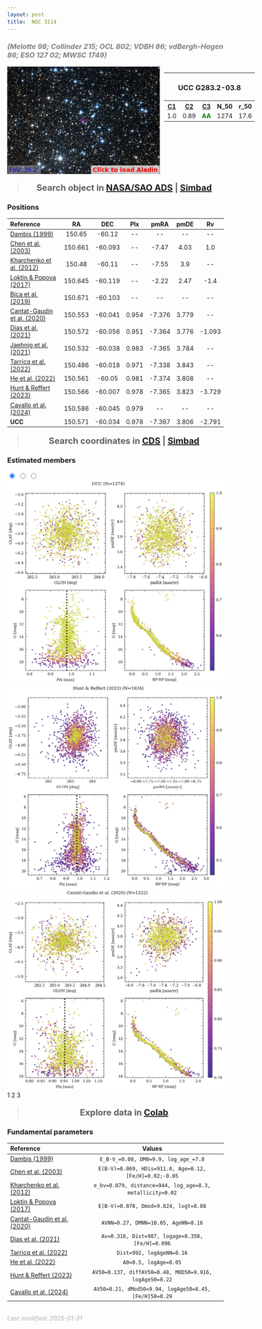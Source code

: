 ```yaml
---
layout: post
title:  NGC 3114
---
```

<h3><span style="color: #808080;"><i>(Melotte 98; Collinder 215; OCL 802; VDBH 86; vdBergh-Hagen 86; ESO 127 02; MWSC 1749)</i></span></h3><div style="display: flex; justify-content: space-between; width:720px;height:250px">
<div style="text-align: center;">
<!-- WEBP image -->
<img id="myImage" src="https://raw.githubusercontent.com/ucc23/Q4N/main/plots/ngc3114_aladin.webp" alt="Clickable Image" style="width:355px;height:250px; cursor: pointer;">

<!-- Div to contain Aladin Lite viewer -->
<div id="aladin-lite-div" style="width:355px;height:250px;display:none;"></div>

<!-- Aladin Lite script (will be loaded after the image is clicked) -->
<script type="text/javascript">
// Function to load Aladin Lite after image click and hide the image
function loadAladinLiteAndHideImage() {
    // Dynamically load the Aladin Lite script
    let aladinScript = document.createElement('script');
    aladinScript.src = "https://aladin.cds.unistra.fr/AladinLite/api/v3/latest/aladin.js";
    aladinScript.charset = "utf-8";
    aladinScript.onload = function () {
        A.init.then(() => {
            let aladin = A.aladin('#aladin-lite-div', {survey:"P/DSS2/color", fov:0.587, target: "150.571 -60.034"});
            // Remove the image
            document.getElementById('myImage').remove();
            // Hide the image
            //document.getElementById('myImage').style.visibility = "hidden";
            // Show the Aladin Lite viewer
            document.getElementById('aladin-lite-div').style.display = 'block';
        });
     };
    document.head.appendChild(aladinScript);
}
// Event listener for image click
document.getElementById('myImage').addEventListener('click', loadAladinLiteAndHideImage);
</script>
</div>
<!-- Left block -->

<table style="text-align: center; width:355px;height:250px;">
  <!-- Row 1 (title) -->
  <tr>
    <td colspan="5"><h3>UCC G283.2-03.8</h3></td>
  </tr>
  <!-- Row 2 -->
  <tr>
    <th><a href="https://ucc.ar/faq#what-are-the-c1-c2-and-c3-parameters" title="Photometric class">C1</a></th>
    <th><a href="https://ucc.ar/faq#what-are-the-c1-c2-and-c3-parameters" title="Density class">C2</a></th>
    <th><a href="https://ucc.ar/faq#what-are-the-c1-c2-and-c3-parameters" title="Combined class">C3</a></th>
    <th><div title="Stars with membership probability >50%">N_50</div></th>
    <th><div title="Radius that contains half the members [arcmin]">r_50</div></th>
  </tr>
  <!-- Row 3 -->
  <tr>
    <td>1.0</td>
    <td>0.89</td>
    <td><span style="color: green; font-weight: bold;">A</span><span style="color: green; font-weight: bold;">A</span></td>
    <td>1274</td>
    <td>17.6</td>
  </tr>
</table>
</div>

> <p style="text-align:center; font-weight: bold; font-size:20px">Search object in <a data-umami-event="nasa_search" href="https://ui.adsabs.harvard.edu/search/q=%20collection%3Aastronomy%20body%3A%22NGC%203114%22&sort=date%20desc%2C%20bibcode%20desc&p_=0" target="_blank">NASA/SAO ADS</a> | <a data-umami-event="simbad_search" href="https://simbad.cds.unistra.fr/simbad/sim-id-refs?Ident=ngc3114" target="_blank">Simbad</a></p>


### Positions

| Reference    | RA    | DEC   | Plx  | pmRA  | pmDE   |  Rv  |
| :---         | :---: | :---: | :---: | :---: | :---: | :---: |
|[Dambis (1999)](https://ui.adsabs.harvard.edu/abs/1999AstL...25....7D) | 150.65 | -60.12 | -- | -- | -- | -- |
|[Chen et al. (2003)](https://ui.adsabs.harvard.edu/abs/2003AJ....125.1397C) | 150.661 | -60.093 | -- | -7.47 | 4.03 | 1.0 |
|[Kharchenko et al. (2012)](https://ui.adsabs.harvard.edu/abs/2012A%26A...543A.156K) | 150.48 | -60.11 | -- | -7.55 | 3.9 | -- |
|[Loktin & Popova (2017)](https://ui.adsabs.harvard.edu/abs/2017AstBu..72..257L) | 150.645 | -60.119 | -- | -2.22 | 2.47 | -1.4 |
|[Bica et al. (2019)](https://ui.adsabs.harvard.edu/abs/2019AJ....157...12B) | 150.671 | -60.103 | -- | -- | -- | -- |
|[Cantat-Gaudin et al. (2020)](https://ui.adsabs.harvard.edu/abs/2020A%26A...640A...1C) | 150.553 | -60.041 | 0.954 | -7.376 | 3.779 | -- |
|[Dias et al. (2021)](https://ui.adsabs.harvard.edu/abs/2021MNRAS.504..356D) | 150.572 | -60.056 | 0.951 | -7.364 | 3.776 | -1.093 |
|[Jaehnig et al. (2021)](https://ui.adsabs.harvard.edu/abs/2021ApJ...923..129J) | 150.532 | -60.038 | 0.983 | -7.365 | 3.784 | -- |
|[Tarricq et al. (2022)](https://ui.adsabs.harvard.edu/abs/2022A%26A...659A..59T) | 150.486 | -60.018 | 0.971 | -7.338 | 3.843 | -- |
|[He et al. (2022)](https://ui.adsabs.harvard.edu/abs/2022ApJS..262....7H) | 150.561 | -60.05 | 0.981 | -7.374 | 3.808 | -- |
|[Hunt & Reffert (2023)](https://ui.adsabs.harvard.edu/abs/2023A%26A...673A.114H) | 150.566 | -60.007 | 0.978 | -7.365 | 3.823 | -3.729 |
|[Cavallo et al. (2024)](https://ui.adsabs.harvard.edu/abs/2024AJ....167...12C) | 150.586 | -60.045 | 0.979 | -- | -- | -- |
| **UCC** |150.571 | -60.034 | 0.978 | -7.367 | 3.806 | -2.791 |

> <p style="text-align:center; font-weight: bold; font-size:20px">Search coordinates in <a data-umami-event="cds_coord_search" href="https://cdsportal.u-strasbg.fr/?target=150.571,-60.034" target="_blank">CDS</a> | <a data-umami-event="simbad_coord_search" href="https://simbad.cds.unistra.fr/mobile/object_list.html?coord=150.571%20-60.034&output=json&radius=5&userEntry=ngc3114" target="_blank">Simbad</a></p>

### Estimated members

<div class="carousel">
<input type="radio" name="radio-btn" id="slide1" checked>
<input type="radio" name="radio-btn" id="slide2">
<input type="radio" name="radio-btn" id="slide3">
<div class="slides">
<div class="slide">
<a href="https://raw.githubusercontent.com/ucc23/Q4N/main/plots/ngc3114.webp" target="_blank">
<img src="https://raw.githubusercontent.com/ucc23/Q4N/main/plots/ngc3114.webp" alt="NGC 3114 UCC">
</a>
</div>
<div class="slide">
<a href="https://raw.githubusercontent.com/ucc23/Q4N/main/plots/ngc3114_HUNT23.webp" target="_blank">
<img src="https://raw.githubusercontent.com/ucc23/Q4N/main/plots/ngc3114_HUNT23.webp" alt="NGC 3114 HUNT23">
</a>
</div>
<div class="slide">
<a href="https://raw.githubusercontent.com/ucc23/Q4N/main/plots/ngc3114_CANTAT20.webp" target="_blank">
<img src="https://raw.githubusercontent.com/ucc23/Q4N/main/plots/ngc3114_CANTAT20.webp" alt="NGC 3114 CANTAT20">
</a>
</div>
</div>
<div class="indicators">
<label for="slide1">1</label>
<label for="slide2">2</label>
<label for="slide3">3</label>
</div>
</div>


> <p style="text-align:center; font-weight: bold; font-size:20px">Explore data in <a data-umami-event="colab" href="https://colab.research.google.com/github/ucc23/ucc/blob/main/assets/notebook.ipynb" target="_blank">Colab</a></p>


### Fundamental parameters

| Reference |  Values |
| :---         |     :---:      |
| [Dambis (1999)](https://ui.adsabs.harvard.edu/abs/1999AstL...25....7D) | `E_B-V_=0.08, DM0=9.9, log_age_=7.8` |
| [Chen et al. (2003)](https://ui.adsabs.harvard.edu/abs/2003AJ....125.1397C) | `E(B-V)=0.069, HDis=911.0, Age=0.12, [Fe/H]=0.02;-0.05` |
| [Kharchenko et al. (2012)](https://ui.adsabs.harvard.edu/abs/2012A%26A...543A.156K) | `e_bv=0.079, distance=944, log_age=8.3, metallicity=0.02` |
| [Loktin & Popova (2017)](https://ui.adsabs.harvard.edu/abs/2017AstBu..72..257L) | `E(B-V)=0.078, Dmod=9.824, logt=8.08` |
| [Cantat-Gaudin et al. (2020)](https://ui.adsabs.harvard.edu/abs/2020A%26A...640A...1C) | `AVNN=0.27, DMNN=10.05, AgeNN=8.16` |
| [Dias et al. (2021)](https://ui.adsabs.harvard.edu/abs/2021MNRAS.504..356D) | `Av=0.316, Dist=987, logage=8.358, [Fe/H]=0.096` |
| [Tarricq et al. (2022)](https://ui.adsabs.harvard.edu/abs/2022A%26A...659A..59T) | `Dist=992, logAgeNN=8.16` |
| [He et al. (2022)](https://ui.adsabs.harvard.edu/abs/2022ApJS..262....7H) | `A0=0.5, logAge=8.05` |
| [Hunt & Reffert (2023)](https://ui.adsabs.harvard.edu/abs/2023A%26A...673A.114H) | `AV50=0.137, diffAV50=0.48, MOD50=9.916, logAge50=8.22` |
| [Cavallo et al. (2024)](https://ui.adsabs.harvard.edu/abs/2024AJ....167...12C) | `AV50=0.21, dMod50=9.94, logAge50=8.45, [Fe/H]50=0.29` |

<br>
<font color="b3b1b1"><i>Last modified: 2025-01-31</i></font>
